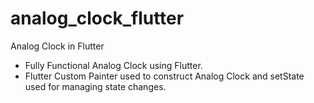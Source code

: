 # analog_clock_flutter
Analog Clock in Flutter

- Fully Functional Analog Clock using Flutter.
- Flutter Custom Painter used to construct Analog Clock and setState used for managing state changes.
